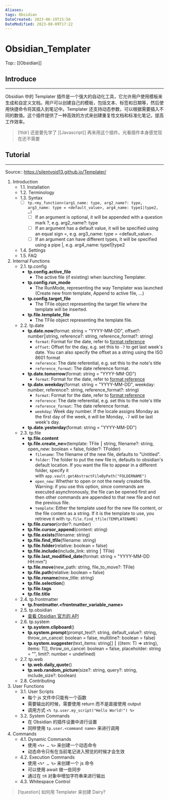 ```yaml
---
Aliases: 
tags: Obsidian 
DateCreated: 2023-06-19T15:56
DateModified: 2023-08-09T17:22
---
```

# Obsidian_Templater
Top:: [[Obsidian]]

## Introduce
---
Obsidian 中的 Templater 插件是一个强大的自动化工具，它允许用户使用模板来生成和自定义文档。用户可以创建自己的模板，包括文本、标签和日期等，然后使用快捷命令将其插入到笔记中。Templater 还支持动态参数，可以根据需要插入不同的数值。这个插件提供了一种高效的方式来创建重复性文档和标准化笔记，提高工作效率。

> [!tldr]
> 还是要先学了 [[Javascript]] 再来用这个插件。光看插件本身感觉现在还不需要

## Tutorial
---
Source:: https://silentvoid13.github.io/Templater/
1. Introduction
	- 1.1. Installation
	- 1.2. Terminology
	- 1.3. Syntax
		- [ ] `tp.<my_function>(arg1_name: type, arg2_name?: type, arg3_name: type = <default_value>, arg4_name: type1|type2, …)`
			- [ ] If an argument is optional, it will be appended with a question mark ?, e.g. arg2_name?: type
			- [ ] If an argument has a default value, it will be specified using an equal sign =, e.g. arg3_name: type = <default_value>.
			- [ ] If an argument can have different types, it will be specified using a pipe |, e.g. arg4_name: type1|type2
	- 1.4. Settings
	- 1.5. FAQ
2. Internal Functions
	- 2.1. tp.config
		- **tp.config.active_file**
			- The active file (if existing) when launching Templater.
		- **tp.config.run_mode**
			- The RunMode, representing the way Templater was launched (Create new from template, Append to active file, …)
		- **tp.config.target_file**
			- The TFile object representing the target file where the template will be inserted.
		- **tp.file.template_file**
			- The TFile object representing the template file.
	- 2.2. tp.date
		- **tp.date.now**(format: string = "YYYY-MM-DD", offset?: number⎮string, reference?: string, reference_format?: string)
			- `format`: Format for the date, refer to [format reference](https://momentjs.com/docs/#/displaying/format/)
			- `offset`: Offset for the day, e.g. set this to `-7` to get last week's date. You can also specify the offset as a string using the ISO 8601 format
			- `reference`: The date referential, e.g. set this to the note's title
			- `reference_format`: The date reference format.
		- **tp.date.tomorrow**(format: string = "YYYY-MM-DD")
			- `format`: Format for the date, refer to [format reference](https://momentjs.com/docs/#/displaying/format/)
		- **tp.date.weekday**(format: string = "YYYY-MM-DD", weekday: number, reference?: string, reference_format?: string)
			- `format`: Format for the date, refer to [format reference](https://momentjs.com/docs/#/displaying/format/)
			- `reference`: The date referential, e.g. set this to the note's title
			- `reference_format`: The date reference format.
			- `weekday`: Week day number. If the locale assigns Monday as the first day of the week, `0` will be Monday, `-7` will be last week's day.
		- **tp.date.yesterday**(format: string = "YYYY-MM-DD")
	- 2.3. tp.file
		- **tp.file.content**
		- **tp.file.create_ne**w(template: TFile ⎮ string, filename?: string, open_new: boolean = false, folder?: TFolder)
			- `filename`: The filename of the new file, defaults to "Untitled".
			- `folder`: The folder to put the new file in, defaults to obsidian's default location. If you want the file to appear in a different folder, specify it with `app.vault.getAbstractFileByPath("FOLDERNAME")`
			- `open_new`: Whether to open or not the newly created file. Warning: if you use this option, since commands are executed asynchronously, the file can be opened first and then other commands are appended to that new file and not the previous file.
			- `template`: Either the template used for the new file content, or the file content as a string. If it is the template to use, you retrieve it with `tp.file.find_tfile(TEMPLATENAME)`
		- **tp.file.cursor**(order?: number)
		- **tp.file.cursor_append**(content: string)
		- **tp.file.exists**(filename: string)
		- **tp.file.find_tfile**(filename: string)
		- **tp.file.folder**(relative: boolean = false)
		- **tp.file.include**(include_link: string ⎮ TFile)
		- **tp.file.last_modified_date**(format: string = "YYYY-MM-DD HH:mm")
		- **tp.file.move**(new_path: string, file_to_move?: TFile)
		- **tp.file.path**(relative: boolean = false)
		- **tp.file.rename**(new_title: string)
		- **tp.file.selection**()
		- **tp.file.tags**
		- **tp.file.title**
	- 2.4. tp.frontmatter
		- **tp.frontmatter.<frontmatter_variable_name>**
	- 2.5. tp.obsidian
		- [查看 Obsidian 官方的 API](https://github.com/obsidianmd/obsidian-api/blob/master/obsidian.d.ts)
	- 2.6. tp.system
		- **tp.system.clipboard**()
		- **tp.system.prompt**(prompt_text?: string, default_value?: string, throw_on_cancel: boolean = false, multiline?: boolean = false)
		- **tp.system.suggester**(text_items: string[] ⎮ ((item: T) => string), items: T[], throw_on_cancel: boolean = false, placeholder: string = "", limit?: number = undefined)
	- 2.7. tp.web
		- **tp.web.daily_quote**()
		- **tp.web.random_picture**(size?: string, query?: string, include_size?: boolean)
	- 2.8. Contributing
3. User Functions
	- 3.1. User Scripts
		- 每个 js 文件中只能有一个函数
		- 需要输出的时候，需要使用 return 而不是直接使用 output
		- 调用方式 `<% tp.user.my_script("Hello World!") %>`
	- 3.2. System Commands
		- 在 Obsidian 的插件设置中进行设置
		- 同样使用 `tp.user.<command name>` 来进行调用
4. Commands
	- 4.1. Dynamic Commands
		- 使用 `<%+ … %>` 来创建一个动态命令
		- 动态命令只有在当前笔记进入预览的时候才会生效
	- 4.2. Execution Commands
		- 使用 `<%* … %>` 来创建一个 js 命令
		- 可以使用 await 做一些同步
		- 通过在 `tR` 对象中增加字符串来进行输出
	- 4.3. Whitespace Control

> [!question] 如何用 Templater 来创建 Dairy?
>

